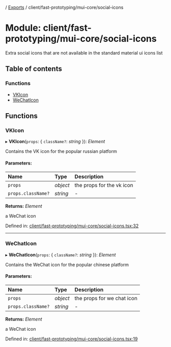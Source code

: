 [](../README.md) / [Exports](../modules.md) / client/fast-prototyping/mui-core/social-icons

# Module: client/fast-prototyping/mui-core/social-icons

Extra social icons that are not available in the standard material ui icons
list

## Table of contents

### Functions

- [VKIcon](client_fast_prototyping_mui_core_social_icons.md#vkicon)
- [WeChatIcon](client_fast_prototyping_mui_core_social_icons.md#wechaticon)

## Functions

### VKIcon

▸ **VKIcon**(`props`: { `className?`: *string*  }): *Element*

Contains the VK icon for the popular russian platform

#### Parameters:

Name | Type | Description |
:------ | :------ | :------ |
`props` | *object* | the props for the vk icon   |
`props.className?` | *string* | - |

**Returns:** *Element*

a WeChat icon

Defined in: [client/fast-prototyping/mui-core/social-icons.tsx:32](https://github.com/onzag/itemize/blob/28218320/client/fast-prototyping/mui-core/social-icons.tsx#L32)

___

### WeChatIcon

▸ **WeChatIcon**(`props`: { `className?`: *string*  }): *Element*

Contains the WeChat icon for the popular chinese platform

#### Parameters:

Name | Type | Description |
:------ | :------ | :------ |
`props` | *object* | the props for we chat icon   |
`props.className?` | *string* | - |

**Returns:** *Element*

a WeChat icon

Defined in: [client/fast-prototyping/mui-core/social-icons.tsx:19](https://github.com/onzag/itemize/blob/28218320/client/fast-prototyping/mui-core/social-icons.tsx#L19)
